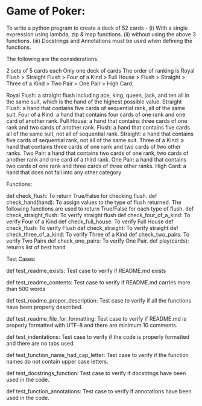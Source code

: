 # Game of Poker:

To write a python program to create a deck of 52 cards - (i) With a single expression using lambda, zip & map functions. (ii) without using the above 3 functions. (iii) Docstrings and Annotations must be used when defining the functions.

The following are the considerations.

2 sets of 5 cards each Only one deck of cards The order of ranking is Royal Flush > Straight Flush > Four of a Kind > Full House > Flush > Straight > Three of a Kind > Two Pair > One Pair > High Card.

Royal Flush: a straight flush including ace, king, queen, jack, and ten all in the same suit, which is the hand of the highest possible value. Straight Flush: a hand that contains five cards of sequential rank, all of the same suit. Four of a Kind: a hand that contains four cards of one rank and one card of another rank. Full House: a hand that contains three cards of one rank and two cards of another rank. Flush: a hand that contains five cards all of the same suit, not all of sequential rank. Straight: a hand that contains five cards of sequential rank, not all of the same suit. Three of a Kind: a hand that contains three cards of one rank and two cards of two other ranks. Two Pair: a hand that contains two cards of one rank, two cards of another rank and one card of a third rank. One Pair: a hand that contains two cards of one rank and three cards of three other ranks. High Card: a hand that does not fall into any other category

Functions:

def check_flush: To return True/False for checking flush. def check_hand(hand): To assign values to the type of flush returned. The following functions are used to return True/False for each type of flush. def check_straight_flush: To verify straight flush def check_four_of_a_kind: To verify Four of a Kind def check_full_house: To verify Full House def check_flush: To verify Flush def check_straight: To verify straight def check_three_of_a_kind: To verify Three of a Kind def check_two_pairs: To verify Two Pairs def check_one_pairs: To verify One Pair. def play(cards): returns list of best hand

Test Cases:

def test_readme_exists: Test case to verify if README.md exists

def test_readme_contents: Test case to verify if README.md carries more than 500 words

def test_readme_proper_description: Test case to verify if all the functions have been properly described.

def test_readme_file_for_formatting: Test case to verify if README.md is properly formatted with UTF-8 and there are minimum 10 comments.

def test_indentations: Test case to verify if the code is properly formatted and there are no tabs used.

def test_function_name_had_cap_letter: Test case to verify if the function names do not contain upper case letters.

def test_docstrings_function: Test case to verify if docstrings have been used in the code.

def test_function_annotations: Test case to verify if annotations have been used in the code.
